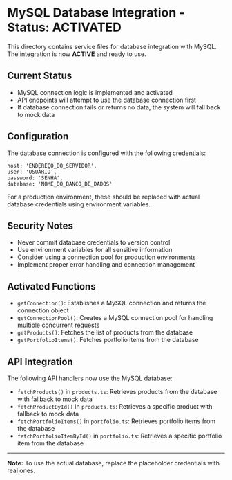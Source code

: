 
# MySQL Database Integration - Status: ACTIVATED

This directory contains service files for database integration with MySQL. The integration is now **ACTIVE** and ready to use.

## Current Status

- MySQL connection logic is implemented and activated
- API endpoints will attempt to use the database connection first
- If database connection fails or returns no data, the system will fall back to mock data

## Configuration

The database connection is configured with the following credentials:

```
host: 'ENDEREÇO_DO_SERVIDOR',
user: 'USUÁRIO',
password: 'SENHA',
database: 'NOME_DO_BANCO_DE_DADOS'
```

For a production environment, these should be replaced with actual database credentials using environment variables.

## Security Notes

- Never commit database credentials to version control
- Use environment variables for all sensitive information
- Consider using a connection pool for production environments
- Implement proper error handling and connection management

## Activated Functions

- `getConnection()`: Establishes a MySQL connection and returns the connection object
- `getConnectionPool()`: Creates a MySQL connection pool for handling multiple concurrent requests
- `getProducts()`: Fetches the list of products from the database
- `getPortfolioItems()`: Fetches portfolio items from the database

## API Integration

The following API handlers now use the MySQL database:
- `fetchProducts()` in `products.ts`: Retrieves products from the database with fallback to mock data
- `fetchProductById()` in `products.ts`: Retrieves a specific product with fallback to mock data
- `fetchPortfolioItems()` in `portfolio.ts`: Retrieves portfolio items from the database
- `fetchPortfolioItemById()` in `portfolio.ts`: Retrieves a specific portfolio item from the database

---

**Note:** To use the actual database, replace the placeholder credentials with real ones.
